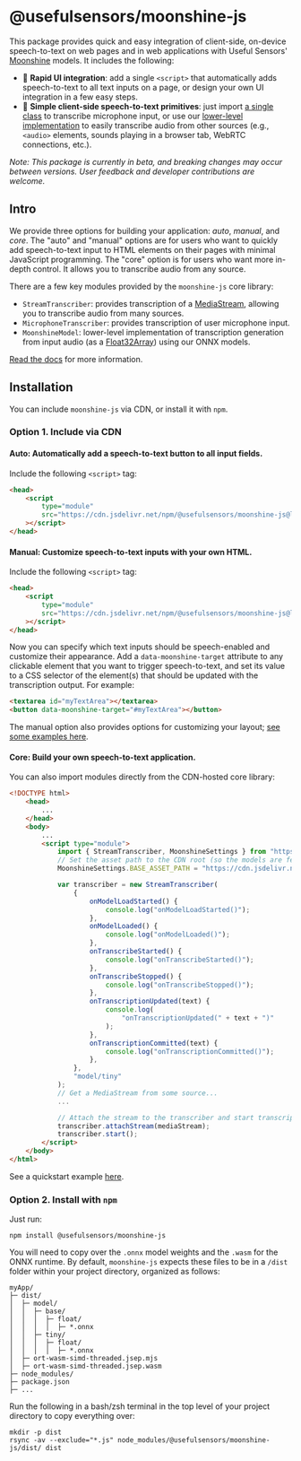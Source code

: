 # @usefulsensors/moonshine-js

This package provides quick and easy integration of client-side, on-device speech-to-text on web pages and in web applications with Useful Sensors' [Moonshine](https://github.com/usefulsensors/moonshine) models. It includes the following:

-   🌙 **Rapid UI integration**: add a single `<script>` that automatically adds speech-to-text to all text inputs on a page, or design your own UI integration in a few easy steps.
-   🌙 **Simple client-side speech-to-text primitives**: just import [a single class](https://usefulsensors.github.io/moonshine-js/classes/MicrophoneTranscriber.html) to transcribe microphone input, or use our [lower-level implementation](https://usefulsensors.github.io/moonshine-js/classes/StreamTranscriber.html) to easily transcribe audio from other sources (e.g., `<audio>` elements, sounds playing in a browser tab, WebRTC connections, etc.).

_Note: This package is currently in beta, and breaking changes may occur between versions. User feedback and developer contributions are welcome._

## Intro

We provide three options for building your application: _auto_, _manual_, and _core_. The "auto" and "manual" options are for users who want to quickly add speech-to-text input to HTML elements on their pages with minimal JavaScript programming. The "core" option is for users who want more in-depth control. It allows you to transcribe audio from any source.

There are a few key modules provided by the `moonshine-js` core library:

-   `StreamTranscriber`: provides transcription of a [MediaStream](https://developer.mozilla.org/en-US/docs/Web/API/MediaStream), allowing you to transcribe audio from many sources.
-   `MicrophoneTranscriber`: provides transcription of user microphone input.
-   `MoonshineModel`: lower-level implementation of transcription generation from input audio (as a [Float32Array](https://developer.mozilla.org/en-US/docs/Web/JavaScript/Reference/Global_Objects/Float32Array)) using our ONNX models.

[Read the docs](https://usefulsensors.github.io/moonshine-js/) for more information.

## Installation

You can include `moonshine-js` via CDN, or install it with `npm`.

### Option 1. Include via CDN

#### Auto: Automatically add a speech-to-text button to all input fields.

Include the following `<script>` tag:

```html
<head>
    <script
        type="module"
        src="https://cdn.jsdelivr.net/npm/@usefulsensors/moonshine-js@latest/dist/moonshine.auto.min.js"
    ></script>
</head>
```

#### Manual: Customize speech-to-text inputs with your own HTML.

Include the following `<script>` tag:

```html
<head>
    <script
        type="module"
        src="https://cdn.jsdelivr.net/npm/@usefulsensors/moonshine-js@latest/dist/moonshine.manual.min.js"
    ></script>
</head>
```

Now you can specify which text inputs should be speech-enabled and customize their appearance. Add a `data-moonshine-target` attribute to any clickable element that you want to trigger speech-to-text, and set its value to a CSS selector of the element(s) that should be updated with the transcription output. For example:

```html
<textarea id="myTextArea"></textarea>
<button data-moonshine-target="#myTextArea"></button>
```

The manual option also provides options for customizing your layout; [see some examples here](https://github.com/usefulsensors/moonshine-js/blob/main/examples/quickstart/manual.html).

#### Core: Build your own speech-to-text application.

You can also import modules directly from the CDN-hosted core library:

```html
<!DOCTYPE html>
    <head>
        ...
    </head>
    <body>
        ...
        <script type="module">
            import { StreamTranscriber, MoonshineSettings } from "https://cdn.jsdelivr.net/npm/@usefulsensors/moonshine-js@latest/dist/moonshine.min.js"
            // Set the asset path to the CDN root (so the models are fetched from there)
            MoonshineSettings.BASE_ASSET_PATH = "https://cdn.jsdelivr.net/npm/@usefulsensors/moonshine-js@latest/dist/";

            var transcriber = new StreamTranscriber(
                {
                    onModelLoadStarted() {
                        console.log("onModelLoadStarted()");
                    },
                    onModelLoaded() {
                        console.log("onModelLoaded()");
                    },
                    onTranscribeStarted() {
                        console.log("onTranscribeStarted()");
                    },
                    onTranscribeStopped() {
                        console.log("onTranscribeStopped()");
                    },
                    onTranscriptionUpdated(text) {
                        console.log(
                            "onTranscriptionUpdated(" + text + ")"
                        );
                    },
                    onTranscriptionCommitted(text) {
                        console.log("onTranscriptionCommitted()");
                    },
                },
                "model/tiny"
            );
            // Get a MediaStream from some source...
            ...

            // Attach the stream to the transcriber and start transcription
            transcriber.attachStream(mediaStream);
            transcriber.start();
        </script>
    </body>
</html>
```

See a quickstart example [here](https://github.com/usefulsensors/moonshine-js/blob/main/examples/quickstart/core.html).

### Option 2. Install with `npm`

Just run:

```
npm install @usefulsensors/moonshine-js
```

You will need to copy over the `.onnx` model weights and the `.wasm` for the ONNX runtime. By default, `moonshine-js` expects these files to be in a `/dist` folder within your project directory, organized as follows:

```
myApp/
├─ dist/
│  ├─ model/
│  │  ├─ base/
│  │  │  ├─ float/
│  │  │  │  ├─ *.onnx
│  │  ├─ tiny/
│  │  │  ├─ float/
│  │  │  │  ├─ *.onnx
│  ├─ ort-wasm-simd-threaded.jsep.mjs
│  ├─ ort-wasm-simd-threaded.jsep.wasm
├─ node_modules/
├─ package.json
├─ ...
```

Run the following in a bash/zsh terminal in the top level of your project directory to copy everything over:

``` shell
mkdir -p dist
rsync -av --exclude="*.js" node_modules/@usefulsensors/moonshine-js/dist/ dist
```
